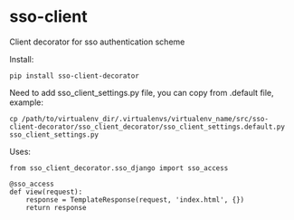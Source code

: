 sso-client
==========

Client decorator for sso authentication scheme

Install:
```
pip install sso-client-decorator
```

Need to add sso_client_settings.py file, you can copy from .default file, example:
```
cp /path/to/virtualenv_dir/.virtualenvs/virtualenv_name/src/sso-client-decorator/sso_client_decorator/sso_client_settings.default.py sso_client_settings.py
```


Uses:

```
from sso_client_decorator.sso_django import sso_access

@sso_access
def view(request):
    response = TemplateResponse(request, 'index.html', {})
    return response
```
